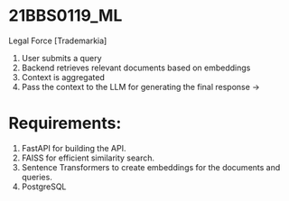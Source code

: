 # 21BBS0119_ML
Legal Force [Trademarkia] 

1. User submits a query
2. Backend retrieves relevant documents based on embeddings 
3. Context is aggregated 
4. Pass the context to the LLM for generating the final response →


# Requirements:
1. FastAPI for building the API.
2. FAISS for efficient similarity search.
3. Sentence Transformers to create embeddings for the documents and queries.
4. PostgreSQL
